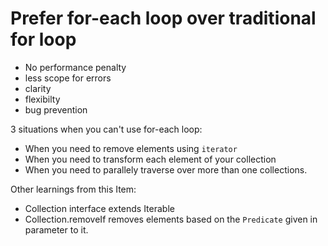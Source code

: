 # Prefer for-each loop over traditional for loop
- No performance penalty
- less scope for errors
- clarity
- flexibilty
- bug prevention

3 situations when you can't use for-each loop:
- When you need to remove elements using `iterator`
- When you need to transform each element of your collection
- When you need to parallely traverse over more than one collections.

Other learnings from this Item:
- Collection interface extends Iterable
- Collection.removeIf removes elements based on the `Predicate` given in parameter to it.
